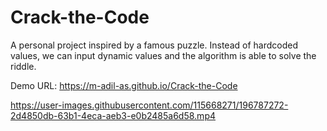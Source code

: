 # Crack-the-Code
A personal project inspired by a famous puzzle. Instead of hardcoded values, we can input dynamic values and the algorithm is able to solve the riddle.

Demo URL: https://m-adil-as.github.io/Crack-the-Code

https://user-images.githubusercontent.com/115668271/196787272-2d4850db-63b1-4eca-aeb3-e0b2485a6d58.mp4
